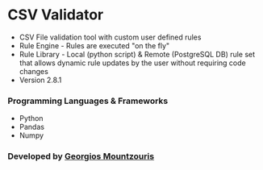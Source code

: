 # CSV Validator

* CSV File validation tool with custom user defined rules
* Rule Engine - Rules are executed "on the fly"
* Rule Library - Local (python script) & Remote (PostgreSQL DB) rule set that allows dynamic rule updates by the user without requiring code changes
* Version 2.8.1

### Programming Languages & Frameworks
- Python
- Pandas
- Numpy

### Developed by [Georgios Mountzouris](mailto:gmountzouris@efka.gov.gr)
